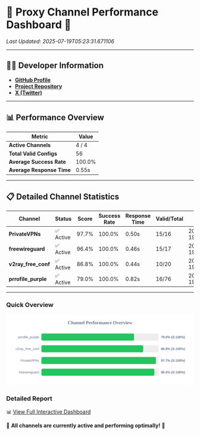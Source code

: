 # 🌟 Proxy Channel Performance Dashboard 🌟

_Last Updated: 2025-07-19T05:23:31.671106_

---

## 👩‍💻 Developer Information

- **[GitHub Profile](https://github.com/4n0nymou3)**  
- **[Project Repository](https://github.com/4n0nymou3/multi-proxy-config-fetcher)**  
- **[X (Twitter)](https://x.com/4n0nymou3)**  

---

## 📊 Performance Overview

| Metric                | Value       |
|-----------------------|-------------|
| **Active Channels**   | 4 / 4       |
| **Total Valid Configs** | 56          |
| **Average Success Rate** | 100.0%      |
| **Average Response Time** | 0.55s       |

---

## 📋 Detailed Channel Statistics

| Channel          | Status     | Score  | Success Rate | Response Time | Valid/Total | Last Success               |
|------------------|------------|--------|--------------|---------------|-------------|----------------------------|
| **PrivateVPNs**  | ✅ Active  | 97.7%  | 100.0% | 0.50s         | 15/16       | 2025-07-19T05:23:31.175937 |
| **freewireguard**  | ✅ Active  | 96.4%  | 100.0% | 0.46s         | 15/17       | 2025-07-19T05:23:31.669062 |
| **v2ray_free_conf**  | ✅ Active  | 86.8%  | 100.0% | 0.44s         | 10/20       | 2025-07-19T05:23:30.614723 |
| **prrofile_purple**  | ✅ Active  | 79.0%  | 100.0% | 0.82s         | 16/76       | 2025-07-19T05:23:30.093581 |

---

### Quick Overview
<div align="center">
  <a href="https://raw.githubusercontent.com/nullluser/NullRepo/refs/heads/main/assets/channel_stats_chart.svg">
    <img src="https://raw.githubusercontent.com/nullluser/NullRepo/refs/heads/main/assets/channel_stats_chart.svg" alt="Source Performance Statistics" width="800">
  </a>
</div>

### Detailed Report
📊 [View Full Interactive Dashboard](https://htmlpreview.github.io/?https://github.com/nullluser/NullRepo/blob/main/assets/performance_report.html)

🎉 **All channels are currently active and performing optimally!** 🎉
